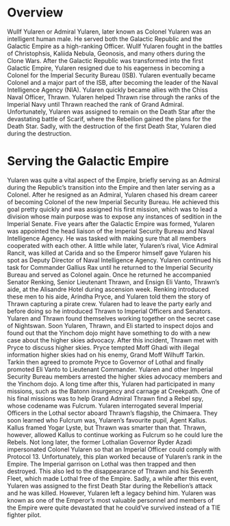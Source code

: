 # Overview

Wullf Yularen or Admiral Yularen, later known as Colonel Yularen was an intelligent human male.
He served both the Galactic Republic and the Galactic Empire as a high-ranking Officer.
Wullf Yularen fought in the battles of Christophsis, Kaliida Nebula, Geonosis, and many others during the Clone Wars.
After the Galactic Republic was transformed into the first Galactic Empire, Yularen resigned due to his eagerness in becoming a Colonel for the Imperial Security Bureau (ISB).
Yularen eventually became Colonel and a major part of the ISB, after becoming the leader of the Naval Intelligence Agency (NIA).
Yularen quickly became allies with the Chiss Naval Officer, Thrawn.
Yularen helped Thrawn rise through the ranks of the Imperial Navy until Thrawn reached the rank of Grand Admiral.
Unfortunately, Yularen was assigned to remain on the Death Star after the devastating battle of Scarif, where the Rebellion gained the plans for the Death Star.
Sadly, with the destruction of the first Death Star, Yularen died during the destruction.

# Serving the Galactic Empire

Yularen was quite a vital aspect of the Empire, briefly serving as an Admiral during the Republic’s transition into the Empire and then later serving as a Colonel.
After he resigned as an Admiral, Yularen chased his dream career of becoming Colonel of the new Imperial Security Bureau.
He achieved this goal pretty quickly and was assigned his first mission, which was to lead a division whose main purpose was to expose any instances of sedition in the Imperial Senate.
Five years after the Galactic Empire was formed, Yularen was appointed the head liaison of the  Imperial Security Bureau and Naval Intelligence Agency.
He was tasked with making sure that all members cooperated with each other.
A little while later, Yularen’s rival, Vice Admiral Rancit, was killed at Carida and so the Emperor himself gave Yularen his spot as Deputy Director of Naval Intelligence Agency.
Yularen continued his task for Commander Gallius Rax until he returned to the  Imperial Security Bureau and served as Colonel again.
Once he returned he accompanied Senator Renking, Senior Lieutenant Thrawn, and Ensign Eli Vanto, Thrawn’s aide, at the Alisandre Hotel during ascension week.
Renking introduced these men to his aide, Arindha Pryce, and Yularen told them the story of Thrawn capturing a pirate crew.
Yularen had to leave the party early and before doing so he introduced Thrawn to Imperial Officers and Senators.
Yularen and Thrawn found themselves working together on the secret case of Nightswan.
Soon Yularen, Thrawn, and Eli started to inspect dojos and found out that the Yinchom dojo might have something to do with a new case about the higher skies advocacy.
After this incident, Thrawn met with Pryce to discuss higher skies.
Pryce tempted Moff Ghadi with illegal information higher skies had on his enemy, Grand Moff Wilhuff Tarkin.
Tarkin then agreed to promote Pryce to Governor of Lothal and finally promoted Eli Vanto to Lieutenant Commander.
Yularen and other  Imperial Security Bureau members arrested the higher skies advocacy members and the Yinchom dojo.
A long time after this, Yularen had participated in many missions, such as the Batonn insurgency and carnage at Creekpath.
One of his final missions was to help Grand Admiral Thrawn find a Rebel spy, whose codename was Fulcrum.
Yularen interrogated several Imperial Officers in the Lothal sector aboard Thrawn’s flagship, the Chimaera.
They soon learned who Fulcrum was, Yularen’s favourite pupil, Agent Kallus.
Kallus framed Yogar Lyste, but Thrawn was smarter than that.
Thrawn, however, allowed Kallus to continue working as Fulcrum so he could lure the Rebels.
Not long later, the former Lothalian Governor Ryder Azadi impersonated Colonel Yularen so that an Imperial Officer could comply with Protocol 13.
Unfortunately, this plan worked because of Yularen’s rank in the Empire.
The Imperial garrison on Lothal was then trapped and then destroyed.
This also led to the disappearance of Thrawn and his Seventh Fleet, which made Lothal free of the Empire.
Sadly, a while after this event, Yularen was assigned to the first Death Star during the Rebellion’s attack and he was killed.
However, Yularen left a legacy behind him.
Yularen was known as one of the Emperor’s most valuable personnel and members of the Empire were quite devastated that he could’ve survived instead of a TIE fighter pilot.
